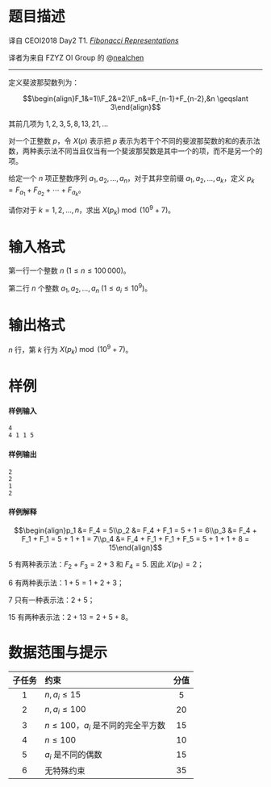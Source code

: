 
# 题目描述

译自 CEOI2018 Day2 T1. *[Fibonacci Representations](https://ceoi2018.pl/wp-content/uploads/2018/08/fib.pdf)*

译者为来自 FZYZ OI Group 的 @[nealchen](https://loj.ac/user/5517)

----

定义斐波那契数列为：

$$\begin{align}F_1&=1\\F_2&=2\\F_n&=F_{n-1}+F_{n-2},&n \geqslant 3\end{align}$$

其前几项为 $ 1, 2, 3, 5, 8, 13, 21, \ldots$

对一个正整数 $p$，令 $X(p)$ 表示把 $p$ 表示为若干个不同的斐波那契数的和的表示法数，两种表示法不同当且仅当有一个斐波那契数是其中一个的项，而不是另一个的项。

给定一个 $n$ 项正整数序列 $a_1, a_2, \ldots, a_n$，对于其非空前缀 $a_1, a_2, \ldots, a_k$，定义 $p_k=F_{a_1}+F_{a_2}+\cdots+F_{a_k}$。

请你对于 $k=1, 2, \ldots, n$，求出 $X(p_k)\bmod(10^9+7)$。

# 输入格式

第一行一个整数 $n\ (1 \leqslant n \leqslant 100\,000)$。

第二行 $n$ 个整数 $a_1, a_2, \ldots, a_n\ (1 \leqslant a_i \leqslant 10^9)$。

# 输出格式

$n$ 行，第 $k$ 行为 $X(p_k)\bmod(10^9+7)$。

# 样例

#### 样例输入

```plain
4
4 1 1 5
```

#### 样例输出

```plain
2
2
1
2
```

#### 样例解释

$$\begin{align}p_1 &= F_4 = 5\\p_2 &= F_4 + F_1 = 5 + 1 = 6\\p_3 &= F_4 + F_1 + F_1 = 5 + 1 + 1 = 7\\p_4 &= F_4 + F_1 + F_1 + F_5 = 5 + 1 + 1 + 8 = 15\end{align}$$

$5$ 有两种表示法：$F_2+F_3=2+3$ 和 $F_4=5.$ 因此 $X(p_1)=2$；

$6$ 有两种表示法：$1+5=1+2+3$；

$7$ 只有一种表示法：$2+5$；

$15$ 有两种表示法：$2+13=2+5+8$。

# 数据范围与提示

| 子任务 | 约束 | 分值 |
| :--: | :--- | :--: |
| $1$ | $n, a_i \leqslant 15$ | $5$ |
| $2$ | $n, a_i \leqslant 100$ | $20$ |
| $3$ | $n \leqslant 100$，$a_i$ 是不同的完全平方数 | $15$ |
| $4$ | $n \leqslant 100$ | $10$ |
| $5$ | $a_i$ 是不同的偶数 | $15$ |
| $6$ | 无特殊约束 | $35$ |

